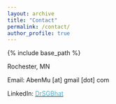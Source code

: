 ```yaml
---
layout: archive
title: "Contact"
permalink: /contact/
author_profile: true
---
```


{% include base_path %}

Rochester, MN<br>

Email: AbenMu [at] gmail [dot] com

LinkedIn: [<font color="#52ADC8">DrSGBhat</font>](https://in.linkedin.com/in/AbenMu)

<!-- <embed src="https://www.linkedin.com/in/AbenMu" width="650" height="1800" type='application/pdf'> -->